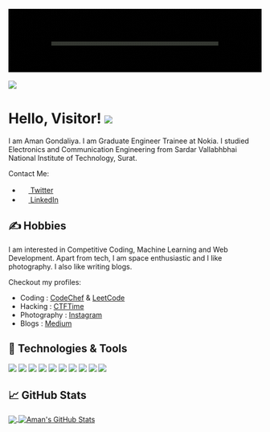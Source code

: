 <a href="https://amangondaliya555.github.io" target="_blank"><img src="https://github.com/Amangondaliya555/Amangondaliya555/blob/main/readme_banner.gif"></a>

![](https://komarev.com/ghpvc/?username=Amangondaliya555)

# Hello, Visitor! <img src="https://raw.githubusercontent.com/MartinHeinz/MartinHeinz/master/wave.gif" width="30px">

I am Aman Gondaliya. I am Graduate Engineer Trainee at Nokia. I studied Electronics and Communication Engineering from Sardar Vallabhbhai National Institute of Technology, Surat. 

Contact Me:
<ul>
  <li><img src="https://user-images.githubusercontent.com/35319382/193394503-443b9267-cb43-4bf5-936a-33a1b640b336.png" width="16" height="16"><a href="https://twitter.com/AmanGondaliya4" target="_blank">  Twitter</a></li>
  <li><img src="https://user-images.githubusercontent.com/35319382/193394625-c7958233-0d99-49b3-a87e-cd80902e50fa.png" width="16" height="16"><a href="https://www.linkedin.com/in/aman-gondaliya-219507a6" target="_blank">  LinkedIn</a></li>
</ul>

## &#x270d; Hobbies

I am interested in Competitive Coding, Machine Learning and Web Development. Apart from tech, I am space enthusiastic and I like photography. I also like writing blogs. 

Checkout my profiles:
<ul>
  <li>Coding : <a href="https://www.codechef.com/users/aman555" target="_blank">CodeChef</a> & <a href="https://leetcode.com/grunkleStan/">LeetCode</a></li>
  <li>Hacking : <a href="https://ctftime.org/team/81729" target="_blank">CTFTime</a></li>
  <li>Photography : <a href="https://www.instagram.com/rioflotante/" target="_blank">Instagram</a></li>
  <li>Blogs : <a href="https://medium.com//@amangondaliya555" target="_blank">Medium</a></li>
</ul>

<!-- add coding profiles and ML profiles above.-->

## 🔧 Technologies & Tools
![](https://img.shields.io/badge/OS-Linux-informational?style=flat&logo=linux&logoColor=white&color=2bbc8a)
![](https://img.shields.io/badge/visualstudiocode-IDE-blue.svg?logo=visual-studio-code&logoColor=white&color=2bbc8a)
![](https://img.shields.io/badge/Code-C++-blue.svg?style=flat&logo=c%2B%2B&logoColor=white&color=2bbc8a)
![](https://img.shields.io/badge/Code-Python-informational?style=flat&logo=python&logoColor=white&color=2bbc8a)
![](https://img.shields.io/badge/Libs-TensorFlow-FF6F00?style=flat&logo=TensorFlow&logoColor=white&color=2bbc8a)
![](https://img.shields.io/badge/Libs-PyTorch-EE4C2C?style=flat&logo=PyTorch&logoColor=white&color=2bbc8a)
![](https://img.shields.io/badge/FrontEnd-React-20232A?style=flat&logo=react&logoColor=white&color=2bbc8a)
![](https://img.shields.io/badge/BackEnd-Node.js-339933?style=flat&logo=nodedotjs&&logoColor=white&color=2bbc8a)
![](https://img.shields.io/badge/Tools-Docker-informational?style=flat&logo=docker&logoColor=white&color=2bbc8a)
![](https://img.shields.io/badge/Tools-Kubernetes-informational?style=flat&logo=kubernetes&logoColor=white&color=2bbc8a)


## &#x1f4c8; GitHub Stats

<a href="https://github.com/Amangondaliya555/Amangondaliya555">
  <img align="center" src="https://github-readme-stats.vercel.app/api/top-langs/?username=Amangondaliya555&hide=java,html,tex&title_color=ffffff&text_color=c9cacc&icon_color=2bbc8a&bg_color=1d1f21&langs_count=3" />
</a>
<a href="https://github.com/Amangondaliya555/Amangondaliya555">
  <img align="center" src="https://github-readme-stats.vercel.app/api?username=Amangondaliya555&show_icons=true&line_height=27&count_private=true&title_color=ffffff&text_color=c9cacc&icon_color=2bbc8a&bg_color=1d1f21" alt="Aman's GitHub Stats" />
</a>
